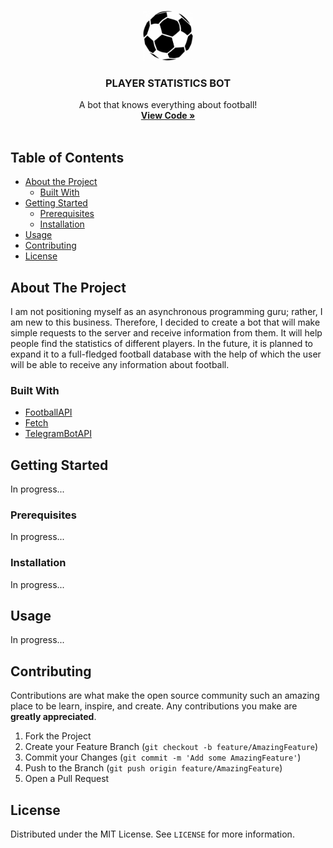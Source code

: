 <!-- PROJECT LOGO -->
<br />
<p align="center">
  <a href="https://github.com/othneildrew/Best-README-Template">
    <img src="images/logo.png" alt="Logo" width="80" height="80">
  </a>

  <h3 align="center">PLAYER STATISTICS BOT</h3>

  <p align="center">
    A bot that knows everything about football!
    <br />
    <a href="https://github.com/Dmytrenko-Roman/player-stat-bot/tree/master/code"><strong>View Code »</strong></a>
    <br />
    <br />
  </p>
</p>



<!-- TABLE OF CONTENTS -->
## Table of Contents

* [About the Project](#about-the-project)
  * [Built With](#built-with)
* [Getting Started](#getting-started)
  * [Prerequisites](#prerequisites)
  * [Installation](#installation)
* [Usage](#usage)
* [Contributing](#contributing)
* [License](#license)



<!-- ABOUT THE PROJECT -->
## About The Project

I am not positioning myself as an asynchronous programming guru; rather, I am new to this business. Therefore, I decided to create a bot that will make simple requests to the server and receive information from them. It will help people find the statistics of different players. In the future, it is planned to expand it to a full-fledged football database with the help of which the user will be able to receive any information about football.

### Built With
* [FootballAPI](https://www.football-data.org/)
* [Fetch](https://www.npmjs.com/package/fetch)
* [TelegramBotAPI](https://core.telegram.org/api)



<!-- GETTING STARTED -->
## Getting Started
In progress...
### Prerequisites
In progress...
### Installation
In progress...
<!-- USAGE EXAMPLES -->
## Usage
In progress...

<!-- CONTRIBUTING -->
## Contributing

Contributions are what make the open source community such an amazing place to be learn, inspire, and create. Any contributions you make are **greatly appreciated**.

1. Fork the Project
2. Create your Feature Branch (`git checkout -b feature/AmazingFeature`)
3. Commit your Changes (`git commit -m 'Add some AmazingFeature'`)
4. Push to the Branch (`git push origin feature/AmazingFeature`)
5. Open a Pull Request

<!-- LICENSE -->
## License

Distributed under the MIT License. See `LICENSE` for more information.

